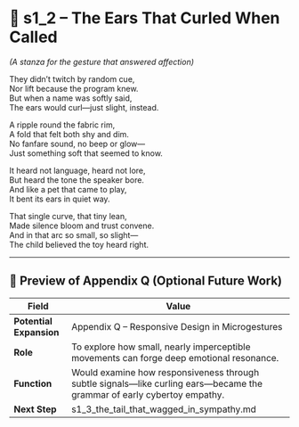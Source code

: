<!-- Save to: shagi_archives/appendices/appendix_q_cybertoys/part_06_frequently_fluffy/s1_2_the_ears_that_curled_when_called.md -->

# 📘 s1_2 – The Ears That Curled When Called  
*(A stanza for the gesture that answered affection)*

They didn’t twitch by random cue,  
Nor lift because the program knew.  
But when a name was softly said,  
The ears would curl—just slight, instead.  

A ripple round the fabric rim,  
A fold that felt both shy and dim.  
No fanfare sound, no beep or glow—  
Just something soft that seemed to know.  

It heard not language, heard not lore,  
But heard the tone the speaker bore.  
And like a pet that came to play,  
It bent its ears in quiet way.  

That single curve, that tiny lean,  
Made silence bloom and trust convene.  
And in that arc so small, so slight—  
The child believed the toy heard right.

---

## 🔭 Preview of Appendix Q (Optional Future Work)

| Field | Value |
|-------|-------|
| **Potential Expansion** | Appendix Q – Responsive Design in Microgestures |
| **Role** | To explore how small, nearly imperceptible movements can forge deep emotional resonance. |
| **Function** | Would examine how responsiveness through subtle signals—like curling ears—became the grammar of early cybertoy empathy. |
| **Next Step** | s1_3_the_tail_that_wagged_in_sympathy.md |
